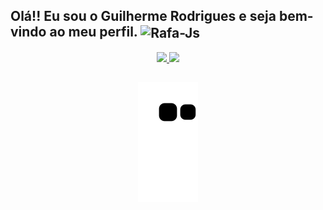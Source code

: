 ## Olá!! Eu sou o Guilherme Rodrigues e seja bem-vindo ao meu perfil. <img align="center" alt="Rafa-Js" src="https://img.shields.io/github/followers/guibuenorodrigues.svg?style=social&label=Follow&maxAge=2592000">

<!--
**guibuenorodrigues/guibuenorodrigues** is a ✨ _special_ ✨ repository because its `README.md` (this file) appears on your GitHub profile.

Here are some ideas to get you started:

- 🔭 I’m currently working on ...
- 🌱 I’m currently learning terraform
- 👯 I’m looking to collaborate on ...
- 🤔 I’m looking for help with ...
- 💬 Ask me about ...
- 📫 How to reach me: ...
- 😄 Pronouns: ...
- ⚡ Fun fact: ...
-->

<div align="center">
  <a href="https://github.com/guibuenorodrigues">
  <img height="150em" src="https://github-readme-stats.vercel.app/api?username=guibuenorodrigues&show_icons=true&theme=react&include_all_commits=true&count_private=true"/>
  <img height="150em" src="https://github-readme-stats.vercel.app/api/top-langs/?username=guibuenorodrigues&layout=compact&langs_count=7&theme=react"/>
</div>
  
  ##
 
<div align="center"> 

  ![Snake animation](https://github.com/guibuenorodrigues/guibuenorodrigues/blob/output/github-contribution-grid-snake.svg)
 
</div>
